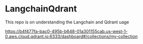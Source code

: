 # LangchainQdrant
This repo is on understanding the Langchain and Qdrant uage


https://b4f477fa-bac0-495b-b648-01a301155cab.us-west-1-0.aws.cloud.qdrant.io:6333/dashboard#/collections/my-collection
